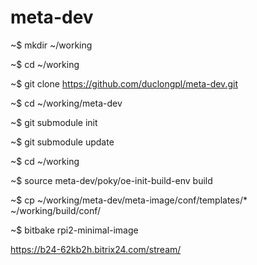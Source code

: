 # meta-dev
 ~$ mkdir ~/working </br>

 ~$ cd ~/working  </br>

 ~$ git clone https://github.com/duclongpl/meta-dev.git </br>

 ~$ cd ~/working/meta-dev </br>
 
  ~$ git submodule init </br>
 
 ~$ git submodule update </br>
 
 ~$ cd ~/working

 ~$ source meta-dev/poky/oe-init-build-env build </br>

 ~$ cp ~/working/meta-dev/meta-image/conf/templates/* ~/working/build/conf/
 
 ~$ bitbake rpi2-minimal-image

https://b24-62kb2h.bitrix24.com/stream/ </br>
